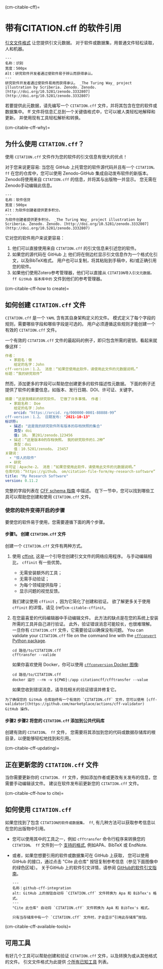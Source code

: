 (cm-citable-cff)=
# 带有CITATION.cff 的软件引用

[引文文件格式](https://citation-file-format.github.io) 让您提供引文元数据。 对于软件或数据集，用普通文件轻松读取，人和机器。

```{figure} ../../figures/recognition.jpg
---
名称：识别
宽度：500px
Alt：研究软件开发者通过使软件易于辨认而获得承认。
---
研究软件开发者通过使软件易用而获得承认。 _The Turing Way_ project illustration by Scriberia. Zenodo. Zenodo. [http://doi.org/10.5281/zenodo.3332807](http://doi.org/10.5281/zenodo.3332807)
```

若要提供此元数据，请先编写一个 `CITATION.cff` 文件，并将其包含在您的软件或数据集中。 ff</code> 文件将信息汇总到一个关键值格式中，它可以被人类轻松地解释和更新。 并使用现有工具轻松解析和转换。

(cm-citable-cff-why)=
## 为什么使用 `CITATION.cff`？

使用 `CITATION.cff` 文件作为您的软件的引文信息有很大的优点！

对于您来说更容易: 当您在 GitHub 上托管您的软件源代码并且有一个 `CITATION。 ff` 在您的仓库中，您可以使用 Zenodo-GitHub 集成自动发布软件的新版本。 Zenodo将使用来自 `CITATION.cff` 的信息，并将其与出版物一并显示。 您无需在Zenodo手动编辑此信息。

```{figure} ../../figures/software-credit.jpg
---
名称：软件信贷
宽度：500px
Alt：为软件创建者提供更多积分。
---
为软件创建者提供更多积分。 _The Turing Way_ project illustration by Scriberia. Zenodo. Zenodo. [http://doi.org/10.5281/zenodo.3332807](http://doi.org/10.5281/zenodo.3332807)
```

它对您的软件用户来说更容易：
1. 他们可以直接使用来自 `CITATION.cff` 的引文信息来引述您的软件。
2. 如果您的源代码在 GitHub 上 他们将在侧边栏显示引文信息作为一个格式化引文，以及BibTeX格式。 用户也可以复制，将其粘贴到手稿中，和/或正确引用您的软件。
3. 如果他们使用Zotero参考管理器，他们可以直接从 `CITATION导入引文元数据。 ff GitHub 版本库中的` 文件到他们的参考管理器。

(cm-citable-cff-how to create)=
## 如何创建 `CITATION.cff` 文件

`CITATION.cff` 是一个 `YAML` 含有其自身架构定义的文件。 模式定义了每个字段的规则，需要哪些字段和哪些字段是可选的。 用户必须遵循这些规则才能创建一个有效的 `CITATION.cff` 文件。

一个有效的 `CITATION.cff` 文件的最起码的例子，即只包含所需的密钥，看起来就像这样：

```yaml
作者：
  - 家庭名：做
    给定的名字：John
cff-version：1.2。 消息：“如果您使用此软件，请使用此文件的元数据说明。”
标题：“我的研究软件”
```

然而，添加更多的字段可以帮助您创建更多的软件描述性元数据。 下面的例子还提供了软件的重要信息，如版本、发行日期、DOI、许可证、关键字。

```yaml
摘要：“这是我精彩的研究软件。 它做了许多事情。 作者：
  - 家庭名称： Doe
    给定的名字：John
    orcid: "https://orcid. rg/000000-0001-88888-99”
cff-version：1.2。 日期发布: "2021-10-13"
标识符:
  - 描述: "这是我的研究软件所有版本的存档快照的集合"
    类型: doi
    值: 10。 第281/zenodo.123456
  - 描述：“这是版本0的存档快照。 我的研究软件的1.2种”
    类型：doi
    值：10.5281/zenodo。 23457
关键词：
  - "惊人的软件"
  - 研究
许可证：Apache-2。 消息：“如果您使用此软件，请使用此文件的元数据说明。”
仓库代码：“https://github。 om/citation-file-form/my-research-software”
title: "My Research Software"
version: 0.11.2
```

完整的字段列表在 [CFF schema 指南](https://github.com/citation-file-format/citation-file-format/blob/main/schema-guide.md) 中描述。 在下一节中，您可以找到哪些工具可以帮助您创建和使用 `CITATION.cff` 文件。

### 使您的软件变得开启的步骤

要使您的软件易于使用，您需要遵循下面的两个步骤。

#### 步骤1。 创建 `CITATION.cff` 文件

创建一个 `CITATION.cff` 文件有两种方式。

1. 使用 [cffinit](https://citation-file-format.github.io/cff-initializer-javascript/), 这是一个引导您创建引文文件的网络应用程序。 与手动编辑相比， `cffinit` 有一些优势。

    - 无需安装额外的工具；
    - 无需手动验证；
    - 为每个领域提供指导；
    - 显示问题的视觉反馈。

    我们建议使用 `cffinit` ，因为它简化了创建和验证。 欲了解更多关于使用 `cffinit` 的详情，请见 {ref}`cm-citable-cffinit`。

2. 在您最喜爱的代码编辑器中手动编辑文件。 此方法的缺点是在您的系统上安装所需的工具并自己进行验证。 此外，验证错误消息可能较长，也很难理解。 一旦你有 `CITATION.cff` 文件，它需要验证以确保没有问题。 You can validate your `CITATION.cff` file on the command line with the [`cffconvert` Python package](https://pypi.org/project/cffconvert/).

    ```shell
    cd 路径/to/CITATION.cff
    cfftransfer --valide
    ```

    如果你喜欢使用 Docker，你可以使用 [`cffconversion` Docker 图像](https://hub.docker.com/r/citationcff/cffconvert):

    ```shell
    cd 路径/to/CITATION.cff
    docker 运行 --rm -v ${PWD}:/app citationcff/cfftransfer --value
    ```

    如果您收到错误消息，请寻找相关的验证错误并修复它。

```{note}
为了确保您的 GitHub 仓库始终有一个有效的 `CITATION.cff` 文件，您可以使用 [cff-validator](https://github.com/marketplace/actions/cff-validator) GitHub 操作。
```

#### 步骤2 步骤2 将您的 `CITATION.cff` 添加到公共代码库

创建有效的 `CITATION。 ff` 文件， 您需要将其添加到您的代码或数据存储库的根目录，以便能够轻松地找到和引用。

(cm-citable-cff-updating)=
## 正在更新您的 `CITATION.cff` 文件

当你需要更新你的 `CITATION. ff` 文件，例如添加作者或更改有关发布的信息，您需要手动编辑该文件。 建议在软件发布前更新您的 `CITATION.cff` 文件。

(cm-citable-cff-how to cite)=
## 如何使用 `CITATION.cff`

如果您找到了包含 `CITATION的软件或数据集。 ff`, 有几种方法可以获取参考信息以在您的出版物中引用。

- 您可以使用其中的工具之一，例如 `cfftransfer` 命令行程序来转换您的 `CITATION。 ff` 文件到一个 [支持的格式](https://github.com/citation-file-format/cff-converter-python#supported-output-formats), 例如APA、BibTeX 或 EndNote.

- 或者，如果您想要引用的软件或数据集可在 GitHub 上获取， 您可以使用 GitHub 的接口，通过点击 "Cite 此仓库" 按钮复制参考信息（参见下面图像中的绿色区域）。 关于GitHub 上的软件引文详情，请参阅 [GitHub的软件引文指南](https://docs.github.com/en/repositories/managing-your-repositorys-settings-and-features/customizing-your-repository/about-citation-files)。

  ```{figure} ../../figures/github-cff-integration.jpg
  ---
  名称：github-cff-integration
  alt: GitHub 上的按钮自动将 `CITATION.cff` 文件转换为 Apa 和 BibTex's 格式。
  ---
  "Cite 此仓库" 自动将 `CITATION.cff` 文件转换为 ApA 和 BibTex's 格式。
  ```

  ```{note}
  只有当存储库中有一个 `CITATION.cff` 文件时，才会显示“引用此存储库”按钮。
  ```

(cm-citable-cff-available-tools)=
## 可用工具

有好几个工具可以帮助创建和验证 `CITATION.cff` 文件，以及转换为或从其他格式的文件。 引文文件格式为此提供 [个所有已知工具](https://github.com/citation-file-format/citation-file-format#tools-to-work-with-citationcff-files-wrench) 列表。
